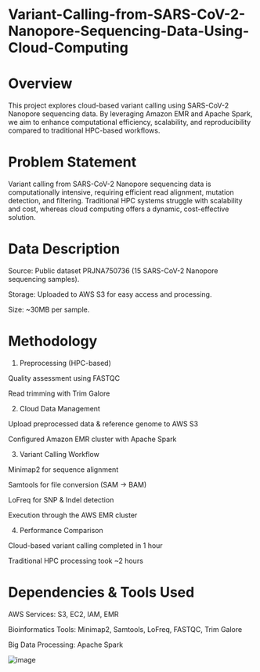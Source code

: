 # Variant-Calling-from-SARS-CoV-2-Nanopore-Sequencing-Data-Using-Cloud-Computing

# Overview

This project explores cloud-based variant calling using SARS-CoV-2 Nanopore sequencing data. By leveraging Amazon EMR and Apache Spark, we aim to enhance computational efficiency, scalability, and reproducibility compared to traditional HPC-based workflows.

# Problem Statement

Variant calling from SARS-CoV-2 Nanopore sequencing data is computationally intensive, requiring efficient read alignment, mutation detection, and filtering. Traditional HPC systems struggle with scalability and cost, whereas cloud computing offers a dynamic, cost-effective solution.

# Data Description

Source: Public dataset PRJNA750736 (15 SARS-CoV-2 Nanopore sequencing samples).

Storage: Uploaded to AWS S3 for easy access and processing.

Size: ~30MB per sample.

# Methodology

1. Preprocessing (HPC-based)

Quality assessment using FASTQC

Read trimming with Trim Galore

2. Cloud Data Management

Upload preprocessed data & reference genome to AWS S3

Configured Amazon EMR cluster with Apache Spark

3. Variant Calling Workflow

Minimap2 for sequence alignment

Samtools for file conversion (SAM → BAM)

LoFreq for SNP & Indel detection

Execution through the AWS EMR cluster

4. Performance Comparison

Cloud-based variant calling completed in 1 hour

Traditional HPC processing took ~2 hours

# Dependencies & Tools Used

AWS Services: S3, EC2, IAM, EMR

Bioinformatics Tools: Minimap2, Samtools, LoFreq, FASTQC, Trim Galore

Big Data Processing: Apache Spark

![image](https://github.com/user-attachments/assets/b3db8f37-72b9-485f-becc-aa85664e5ab1)

